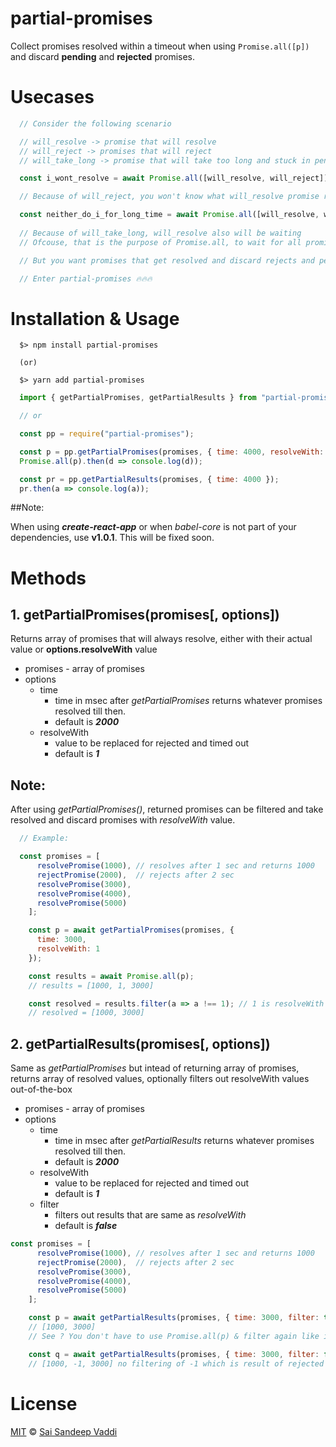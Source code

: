 # partial-promises

Collect promises resolved within a timeout when using `Promise.all([p])` and discard __pending__ and __rejected__ promises.

# Usecases
```js
  // Consider the following scenario

  // will_resolve -> promise that will resolve
  // will_reject -> promises that will reject
  // will_take_long -> promise that will take too long and stuck in pending

  const i_wont_resolve = await Promise.all([will_resolve, will_reject]);

  // Because of will_reject, you won't know what will_resolve promise resolves to and results will have to catch

  const neither_do_i_for_long_time = await Promise.all([will_resolve, will_take_long])
  
  // Because of will_take_long, will_resolve also will be waiting
  // Ofcouse, that is the purpose of Promise.all, to wait for all promises to resolve or reject and return as a single promise

  // But you want promises that get resolved and discard rejects and pendings after a timeout.

  // Enter partial-promises 🔥🔥🔥

```

# Installation & Usage

```shell
  $> npm install partial-promises

  (or)

  $> yarn add partial-promises
```
```js
  import { getPartialPromises, getPartialResults } from "partial-promises";

  // or

  const pp = require("partial-promises");

```

```js
  const p = pp.getPartialPromises(promises, { time: 4000, resolveWith: "hello" });
  Promise.all(p).then(d => console.log(d));

  const pr = pp.getPartialResults(promises, { time: 4000 });
  pr.then(a => console.log(a));


```

##Note:

When using _**create-react-app**_ or when _babel-core_ is not part of your dependencies, use **v1.0.1**. This will be fixed soon.

# Methods
## 1. getPartialPromises(promises[, options])
Returns array of promises that will always resolve, either with their actual value or __options.resolveWith__ value

- promises - array of promises
- options
  - time
    - time in msec after _getPartialPromises_ returns whatever promises resolved till then.
    - default is **_2000_**
  - resolveWith
    - value to be replaced for rejected and timed out 
    - default is **_1_**

## Note: 
After using _getPartialPromises()_, returned promises can be filtered and take resolved and discard promises with _resolveWith_ value.

```js
  // Example: 

  const promises = [
      resolvePromise(1000), // resolves after 1 sec and returns 1000
      rejectPromise(2000),  // rejects after 2 sec
      resolvePromise(3000),
      resolvePromise(4000),
      resolvePromise(5000)
    ];

    const p = await getPartialPromises(promises, {
      time: 3000,
      resolveWith: 1
    });

    const results = await Promise.all(p);
    // results = [1000, 1, 3000]

    const resolved = results.filter(a => a !== 1); // 1 is resolveWith value
    // resolved = [1000, 3000]
```

## 2. getPartialResults(promises[, options])

Same as _getPartialPromises_ but intead of returning array of promises, returns array of resolved values, optionally filters out resolveWith values out-of-the-box 
- promises - array of promises
- options
  - time
    - time in msec after _getPartialResults_ returns whatever promises resolved till then.
    - default is **_2000_**
  - resolveWith
    - value to be replaced for rejected and timed out 
    - default is **_1_**
  - filter
    - filters out results that are same as _resolveWith_
    - default is **_false_**

```js
const promises = [
      resolvePromise(1000), // resolves after 1 sec and returns 1000
      rejectPromise(2000),  // rejects after 2 sec
      resolvePromise(3000),
      resolvePromise(4000),
      resolvePromise(5000)
    ];

    const p = await getPartialResults(promises, { time: 3000, filter: true });
    // [1000, 3000]
    // See ? You don't have to use Promise.all(p) & filter again like in getPartialPromises

    const q = await getPartialResults(promises, { time: 3000, filter: false, resolveWith : -1 });
    // [1000, -1, 3000] no filtering of -1 which is result of rejected promise

```


# License

[MIT](/LICENSE) &copy; [Sai Sandeep Vaddi](https://github.com/saisandeepvaddi)
